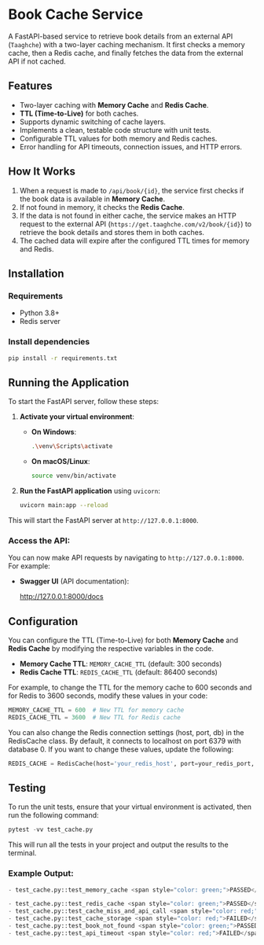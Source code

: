 # Book Cache Service

A FastAPI-based service to retrieve book details from an external API (`Taaghche`) with a two-layer caching mechanism. It first checks a memory cache, then a Redis cache, and finally fetches the data from the external API if not cached.

## Features
- Two-layer caching with **Memory Cache** and **Redis Cache**.
- **TTL (Time-to-Live)** for both caches.
- Supports dynamic switching of cache layers.
- Implements a clean, testable code structure with unit tests.
- Configurable TTL values for both memory and Redis caches.
- Error handling for API timeouts, connection issues, and HTTP errors.

## How It Works

1. When a request is made to `/api/book/{id}`, the service first checks if the book data is available in **Memory Cache**.
2. If not found in memory, it checks the **Redis Cache**.
3. If the data is not found in either cache, the service makes an HTTP request to the external API (`https://get.taaghche.com/v2/book/{id}`) to retrieve the book details and stores them in both caches.
4. The cached data will expire after the configured TTL times for memory and Redis.

## Installation

### Requirements
- Python 3.8+
- Redis server

### Install dependencies
```bash
pip install -r requirements.txt
```

## Running the Application

To start the FastAPI server, follow these steps:

1. **Activate your virtual environment**:

   - **On Windows**:
     ```bash
     .\venv\Scripts\activate
     ```

   - **On macOS/Linux**:
     ```bash
     source venv/bin/activate
     ```

2. **Run the FastAPI application** using `uvicorn`:

   ```bash
   uvicorn main:app --reload
   ```

This will start the FastAPI server at `http://127.0.0.1:8000`.

### Access the API:

You can now make API requests by navigating to `http://127.0.0.1:8000`. For example:

- **Swagger UI** (API documentation):
  
  http://127.0.0.1:8000/docs

## Configuration

You can configure the TTL (Time-to-Live) for both **Memory Cache** and **Redis Cache** by modifying the respective variables in the code.

- **Memory Cache TTL**: `MEMORY_CACHE_TTL` (default: 300 seconds)
- **Redis Cache TTL**: `REDIS_CACHE_TTL` (default: 86400 seconds)

For example, to change the TTL for the memory cache to 600 seconds and for Redis to 3600 seconds, modify these values in your code:

```python
MEMORY_CACHE_TTL = 600  # New TTL for memory cache
REDIS_CACHE_TTL = 3600  # New TTL for Redis cache
```

You can also change the Redis connection settings (host, port, db) in the RedisCache class. By default, it connects to localhost on port 6379 with database 0. If you want to change these values, update the following:

```python
REDIS_CACHE = RedisCache(host='your_redis_host', port=your_redis_port, db=your_redis_db, ttl=REDIS_CACHE_TTL)
```
## Testing

To run the unit tests, ensure that your virtual environment is activated, then run the following command:
```python
pytest -vv test_cache.py
```
This will run all the tests in your project and output the results to the terminal.
### Example Output:
                                                                                                                                 
```python
- test_cache.py::test_memory_cache <span style="color: green;">PASSED</span>

- test_cache.py::test_redis_cache <span style="color: green;">PASSED</span>           
- test_cache.py::test_cache_miss_and_api_call <span style="color: red;">FAILED</span>
- test_cache.py::test_cache_storage <span style="color: red;">FAILED</span>     
- test_cache.py::test_book_not_found <span style="color: green;">PASSED</span>    
- test_cache.py::test_api_timeout <span style="color: red;">FAILED</span>
```  
